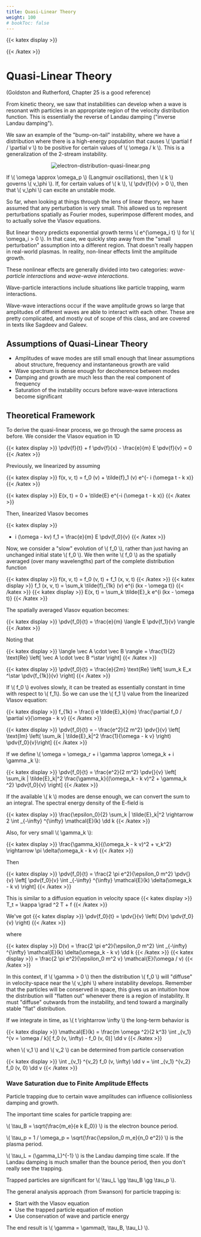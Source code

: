 ```yaml
---
title: Quasi-Linear Theory
weight: 100
# bookToc: false
---
```


{{< katex display >}}

{{< /katex >}}

# Quasi-Linear Theory

(Goldston and Rutherford, Chapter 25 is a good reference)

From kinetic theory, we saw that instabilities can develop when a wave is resonant with particles in an appropriate region of the velocity distribution function. This is essentially the reverse of Landau damping ("inverse Landau damping").

We saw an example of the "bump-on-tail" instability, where we have a distribution where there is a high-energy population that causes \\( \partial f / \partial v \\) to be positive for certain values of \\( \omega / k \\). This is a generalization of the 2-stream instability.

<p align="center"> <img alt="electron-distribution-quasi-linear.png" src="/r/img/556/electron-distribution-quasi-linear.png" /> </p> 

If \\( \omega \approx \omega_p \\) (Langmuir oscillations), then \\( k \\) governs \\( v_\phi \\). If, for certain values of \\( k \\), \\( \pdv{f}{v} > 0 \\), then that \\( v_\phi \\) can excite an unstable mode.

So far, when looking at things through the lens of linear theory, we have assumed that any perturbation is very small. This allowed us to represent perturbations spatially as Fourier modes, superimpose different modes, and to actually solve the Vlasov equations.

But linear theory predicts exponential growth terms \\( e^{\omega_i t} \\) for \\( \omega_i > 0 \\). In that case, we quickly step away from the "small perturbation" assumption into a different region. That doesn't really happen in real-world plasmas. In reality, non-linear effects limit the amplitude growth.

These nonlinear effects are generally divided into two categories: _wave-particle interactions_ and _wave-wave interactions_.

Wave-particle interactions include situations like particle trapping, warm interactions.

Wave-wave interactions occur if the wave amplitude grows so large that amplitudes of different waves are able to interact with each other. These are pretty complicated, and mostly out of scope of this class, and are covered in texts like Sagdeev and Galeev.

## Assumptions of Quasi-Linear Theory

- Amplitudes of wave modes are still small enough that linear assumptions about structure, frequency and instantaneous growth are valid
- Wave spectrum is dense enough for decoherence between modes
- Damping and growth are much less than the real component of frequency
- Saturation of the instability occurs before wave-wave interactions become significant

## Theoretical Framework

To derive the quasi-linear process, we go through the same process as before. We consider the Vlasov equation in 1D

{{< katex display >}}
\pdv{f}{t} + f \pdv{f}{x} - \frac{e}{m} E \pdv{f}{v} = 0
{{< /katex >}}

Previously, we linearized by assuming

{{< katex display >}}
f(x, v, t) = f_0 (v) + \tilde{f}_1 (v) e^{- i (\omega t - k x)}
{{< /katex >}}

{{< katex display >}}
E(x, t) = 0 + \tilde{E} e^{-i (\omega t - k x)}
{{< /katex >}}

Then, linearized Vlasov becomes

{{< katex display >}}
- i (\omega - kv) f_1 = \frac{e}{m} E \pdv{f_0}{v}
{{< /katex >}}

Now, we consider a "slow" evolution of \\( f_0 \\), rather than just having an unchanged initial state \\( f_0 \\). We then write \\( f_0 \\) as the spatially averaged (over many wavelengths) part of the complete distribution function

{{< katex display >}}
f(x, v, t) = f_0 (v, t) + f_1 (x, v, t)
{{< /katex >}}
{{< katex display >}}
f_1 (x, v, t) = \sum_k \tilde{f}_{1k} (v) e^{i (kx - \omega t)}
{{< /katex >}}
{{< katex display >}}
E(x, t) = \sum_k \tilde{E}_k e^{i (kx - \omega t)}
{{< /katex >}}

The spatially averaged Vlasov equation becomes:

{{< katex display >}}
\pdv{f_0}{t} = \frac{e}{m} \langle E \pdv{f_1}{v} \rangle
{{< /katex >}}

Noting that

{{< katex display >}}
\langle \vec A \cdot \vec B \rangle = \frac{1}{2} \text{Re} \left[ \vec A \cdot \vec B ^\star \right]
{{< /katex >}}

{{< katex display >}}
\pdv{f_0}{t} = \frac{e}{2m} \text{Re} \left[ \sum_k E_x ^\star \pdv{f_{1k}}{v} \right]
{{< /katex >}}

If \\( f_0 \\) evolves slowly, it can be treated as essentially constant in time with respect to \\( f_1\\). So we can use the \\( f_1 \\) value from the linearized Vlasov equation:

{{< katex display >}}
f_{1k} = \frac{i e \tilde{E}_k}{m} \frac{\partial f_0 / \partial v}{\omega - k v}
{{< /katex >}}

{{< katex display >}}
\pdv{f_0}{t} = - \frac{e^2}{2 m^2} \pdv{}{v} \left[ \text{Im} \left( \sum_ik | \tilde{E}_k|^2 \frac{1}{\omega - k v} \right) \pdv{f_0}{v}\right]
{{< /katex >}}

If we define \\( \omega = \omega_r + i \gamma \approx \omega_k + i \gamma _k \\):

{{< katex display >}}
\pdv{f_0}{t} = \frac{e^2}{2 m^2} \pdv{}{v} \left[ \sum_ik | \tilde{E}_k|^2 \frac{\gamma_k}{(\omega_k - k v)^2 + \gamma_k ^2} \pdv{f_0}{v} \right]
{{< /katex >}}

If the available \\( k \\) modes are dense enough, we can convert the sum to an integral. The spectral energy density of the E-field is

{{< katex display >}}
\frac{\epsilon_0}{2} \sum_k | \tilde{E}_k|^2 \rightarrow 2 \int _{-\infty} ^{\infty} \mathcal{E}(k) \dd k
{{< /katex >}}

Also, for very small \\( \gamma_k \\):

{{< katex display >}}
\frac{\gamma_k}{(\omega_k - k v)^2 + v_k^2} \rightarrow \pi \delta(\omega_k - k v)
{{< /katex >}}

Then

{{< katex display >}}
\pdv{f_0}{t} = \frac{2 \pi e^2}{\epsilon_0 m^2} \pdv{}{v} \left[ \pdv{f_0}{v} \int _{-\infty} ^{\infty} \mathcal{E}(k) \delta(\omega_k - k v) \right]
{{< /katex >}}

This is similar to a diffusion equation in velocity space
{{< katex display >}}
T_t = \kappa \grad ^2 T + f
{{< /katex >}}

We've got
{{< katex display >}}
\pdv{f_0}{t} = \pdv{}{v} \left( D(v) \pdv{f_0}{v} \right)
{{< /katex >}}

where

{{< katex display >}}
D(v) = \frac{2 \pi e^2}{\epsilon_0 m^2} \int _{-\infty} ^{\infty} \mathcal{E}(k) \delta(\omega_k - k v) \dd k
{{< /katex >}}
{{< katex display >}}
= \frac{2 \pi e^2}{\epsilon_0 m^2 v} \mathcal{E}(\omega / v)
{{< /katex >}}

In this context, if \\( \gamma > 0 \\) then the distribution \\( f_0 \\) will "diffuse" in velocity-space near the \\( v_\phi \\) where instability develops. Remember that the particles will be conserved in space, this gives us an intuition how the distribution will "flatten out" whenever there is a region of instability. It must "diffuse" outwards from the instability, and tend toward a marginally stable "flat" distribution.

If we integrate in time, as \\( t \rightarrow \infty \\) the long-term behavior is

{{< katex display >}}
\mathcal{E}(k) = \frac{m \omega ^2}{2 k^3} \int _{v_1} ^{v = \omega / k}[ f_0 (v, \infty) - f_0 (v, 0)] \dd v
{{< /katex >}}

when \\( v_1 \\) and \\( v_2 \\) can be determined from particle conservation

{{< katex display >}}
\int _{v_1} ^{v_2} f_0 (v, \infty) \dd v = \int _{v_1} ^{v_2} f_0 (v, 0) \dd v
{{< /katex >}}


### Wave Saturation due to Finite Amplitude Effects

Particle trapping due to certain wave amplitudes can influence collisionless damping and growth.

The important time scales for particle trapping are:

\\( \tau_B = \sqrt{\frac{m_e}{e k E_0}} \\) is the electron bounce period.

\\( \tau_p = 1 / \omega_p = \sqrt{\frac{\epsilon_0 m_e}{n_0 e^2}} \\) is the plasma period.

\\( \tau_L = (\gamma_L)^{-1} \\) is the Landau damping time scale. If the Landau damping is much smaller than the bounce period, then you don't really see the trapping.


Trapped particles are significant for \\( \tau_L \gg \tau_B \gg \tau_p \\).

The general analysis approach (from Swanson) for particle trapping is:

- Start with the Vlasov equation
- Use the trapped particle equation of motion
- Use conservation of wave and particle energy

The end result is \\( \gamma = \gamma(t, \tau_B, \tau_L) \\).